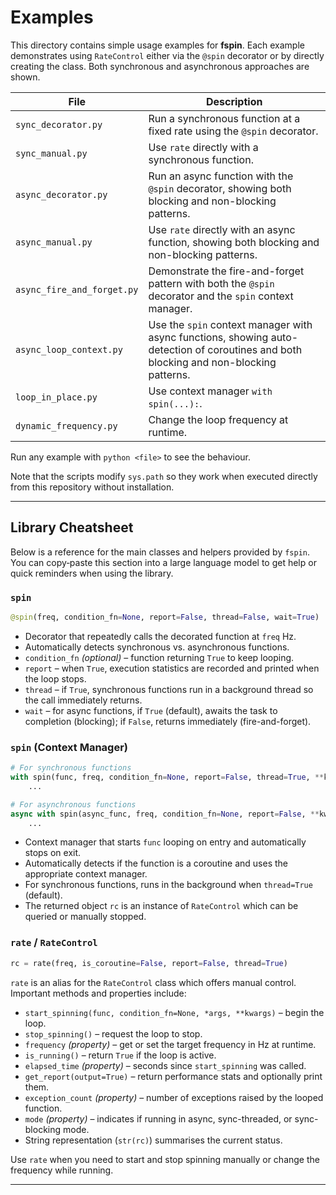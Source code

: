 # Examples

This directory contains simple usage examples for **fspin**. Each example demonstrates using `RateControl` either via the `@spin` decorator or by directly creating the class. Both synchronous and asynchronous approaches are shown.

| File                   | Description                                                 |
|------------------------|-------------------------------------------------------------|
| `sync_decorator.py`    | Run a synchronous function at a fixed rate using the `@spin` decorator. |
| `sync_manual.py`       | Use `rate` directly with a synchronous function.            |
| `async_decorator.py`   | Run an async function with the `@spin` decorator, showing both blocking and non-blocking patterns. |
| `async_manual.py`      | Use `rate` directly with an async function, showing both blocking and non-blocking patterns. |
| `async_fire_and_forget.py` | Demonstrate the fire-and-forget pattern with both the `@spin` decorator and the `spin` context manager. |
| `async_loop_context.py`| Use the `spin` context manager with async functions, showing auto-detection of coroutines and both blocking and non-blocking patterns. |
| `loop_in_place.py`     | Use context manager `with spin(...):`.                      |
| `dynamic_frequency.py` | Change the loop frequency at runtime.                       |

Run any example with `python <file>` to see the behaviour.

Note that the scripts modify `sys.path` so they work when executed directly from this repository without installation.

---

## Library Cheatsheet

Below is a reference for the main classes and helpers provided by `fspin`.
You can copy‑paste this section into a large language model to get help or quick reminders when using the library.

### `spin`

```python
@spin(freq, condition_fn=None, report=False, thread=False, wait=True)
```

- Decorator that repeatedly calls the decorated function at `freq` Hz.
- Automatically detects synchronous vs. asynchronous functions.
- `condition_fn` *(optional)* – function returning `True` to keep looping.
- `report` – when `True`, execution statistics are recorded and printed when the loop stops.
- `thread` – if `True`, synchronous functions run in a background thread so the call immediately returns.
- `wait` – for async functions, if `True` (default), awaits the task to completion (blocking); if `False`, returns immediately (fire-and-forget).

### `spin` (Context Manager)

```python
# For synchronous functions
with spin(func, freq, condition_fn=None, report=False, thread=True, **kwargs) as rc:
    ...

# For asynchronous functions
async with spin(async_func, freq, condition_fn=None, report=False, **kwargs) as rc:
    ...
```

- Context manager that starts `func` looping on entry and automatically stops on exit.
- Automatically detects if the function is a coroutine and uses the appropriate context manager.
- For synchronous functions, runs in the background when `thread=True` (default).
- The returned object `rc` is an instance of `RateControl` which can be queried or manually stopped.

### `rate` / `RateControl`

```python
rc = rate(freq, is_coroutine=False, report=False, thread=True)
```

`rate` is an alias for the `RateControl` class which offers manual control.
Important methods and properties include:

- `start_spinning(func, condition_fn=None, *args, **kwargs)` – begin the loop.
- `stop_spinning()` – request the loop to stop.
- `frequency` *(property)* – get or set the target frequency in Hz at runtime.
- `is_running()` – return `True` if the loop is active.
- `elapsed_time` *(property)* – seconds since `start_spinning` was called.
- `get_report(output=True)` – return performance stats and optionally print them.
- `exception_count` *(property)* – number of exceptions raised by the looped function.
- `mode` *(property)* – indicates if running in async, sync-threaded, or sync-blocking mode.
- String representation (`str(rc)`) summarises the current status.

Use `rate` when you need to start and stop spinning manually or change the frequency while running.

---
